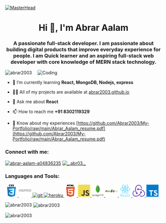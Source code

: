 [![MasterHead](https://mir-s3-cdn-cf.behance.net/project_modules/max_1200/54b6c068097599.5b50bca476b9b.gif)](https://rishavchanda.io)
<h1 align="center">Hi 👋, I'm Abrar Aalam</h1>
<h3 align="center">A passionate full-stack developer. I am passionate about building digital products that improve everyday experience for people. I am Quick learner and an aspiring full-stack web developer with core knowledge of MERN stack technology.</h3>
<img align="right" alt="Coding" width="400" src="[https://cdn.dribbble.com/users/116207...](https://c.tenor.com/kyeNs4DnuW0AAAAM/dev_animado.gif)" />

<p align="left"> <img src="https://www.lambdatest.com/resources/images/news24.gif" alt="abrar2003" /> </p>

- 🌱 I’m currently learning **React, MongoDB, Nodejs, express**

- 👨‍💻 All of my projects are available at [abrar2003.github.io](abrar2003.github.io)

- 💬 Ask me about **React**

- 📫 How to reach me **+91 8302119329**

- 📄 Know about my experiences [https://github.com/Abrar2003/My-Portfolio/raw/main/Abrar_Aalam_resume.pdf](https://github.com/Abrar2003/My-Portfolio/raw/main/Abrar_Aalam_resume.pdf)

<h3 align="left">Connect with me:</h3>
<p align="left">
<a href="https://linkedin.com/in/abrar-aalam-a04836235" target="blank"><img align="center" src="https://raw.githubusercontent.com/rahuldkjain/github-profile-readme-generator/master/src/images/icons/Social/linked-in-alt.svg" alt="abrar-aalam-a04836235" height="30" width="40" /></a>
<a href="https://instagram.com/_.abr03._" target="blank"><img align="center" src="https://raw.githubusercontent.com/rahuldkjain/github-profile-readme-generator/master/src/images/icons/Social/instagram.svg" alt="_.abr03._" height="30" width="40" /></a>
</p>

<h3 align="left">Languages and Tools:</h3>
<p align="left"> <a href="https://www.w3schools.com/css/" target="_blank" rel="noreferrer"> <img src="https://raw.githubusercontent.com/devicons/devicon/master/icons/css3/css3-original-wordmark.svg" alt="css3" width="40" height="40"/> </a> <a href="https://expressjs.com" target="_blank" rel="noreferrer"> <img src="https://raw.githubusercontent.com/devicons/devicon/master/icons/express/express-original-wordmark.svg" alt="express" width="40" height="40"/> </a> <a href="https://git-scm.com/" target="_blank" rel="noreferrer"> <img src="https://www.vectorlogo.zone/logos/git-scm/git-scm-icon.svg" alt="git" width="40" height="40"/> </a> <a href="https://heroku.com" target="_blank" rel="noreferrer"> <img src="https://www.vectorlogo.zone/logos/heroku/heroku-icon.svg" alt="heroku" width="40" height="40"/> </a> <a href="https://www.w3.org/html/" target="_blank" rel="noreferrer"> <img src="https://raw.githubusercontent.com/devicons/devicon/master/icons/html5/html5-original-wordmark.svg" alt="html5" width="40" height="40"/> </a> <a href="https://developer.mozilla.org/en-US/docs/Web/JavaScript" target="_blank" rel="noreferrer"> <img src="https://raw.githubusercontent.com/devicons/devicon/master/icons/javascript/javascript-original.svg" alt="javascript" width="40" height="40"/> </a> <a href="https://www.mongodb.com/" target="_blank" rel="noreferrer"> <img src="https://raw.githubusercontent.com/devicons/devicon/master/icons/mongodb/mongodb-original-wordmark.svg" alt="mongodb" width="40" height="40"/> </a> <a href="https://nodejs.org" target="_blank" rel="noreferrer"> <img src="https://raw.githubusercontent.com/devicons/devicon/master/icons/nodejs/nodejs-original-wordmark.svg" alt="nodejs" width="40" height="40"/> </a> <a href="https://reactjs.org/" target="_blank" rel="noreferrer"> <img src="https://raw.githubusercontent.com/devicons/devicon/master/icons/react/react-original-wordmark.svg" alt="react" width="40" height="40"/> </a> <a href="https://redux.js.org" target="_blank" rel="noreferrer"> <img src="https://raw.githubusercontent.com/devicons/devicon/master/icons/redux/redux-original.svg" alt="redux" width="40" height="40"/> </a> <a href="https://www.typescriptlang.org/" target="_blank" rel="noreferrer"> <img src="https://raw.githubusercontent.com/devicons/devicon/master/icons/typescript/typescript-original.svg" alt="typescript" width="40" height="40"/> </a> </p>

<p><img align="left" src="https://github-readme-stats.vercel.app/api/top-langs?username=abrar2003&show_icons=true&locale=en&layout=compact" alt="abrar2003" /></p>

<p>&nbsp;<img align="center" src="https://github-readme-stats.vercel.app/api?username=abrar2003&show_icons=true&locale=en" alt="abrar2003" /></p>

<p><img align="center" src="https://github-readme-streak-stats.herokuapp.com/?user=abrar2003&" alt="abrar2003" /></p>
